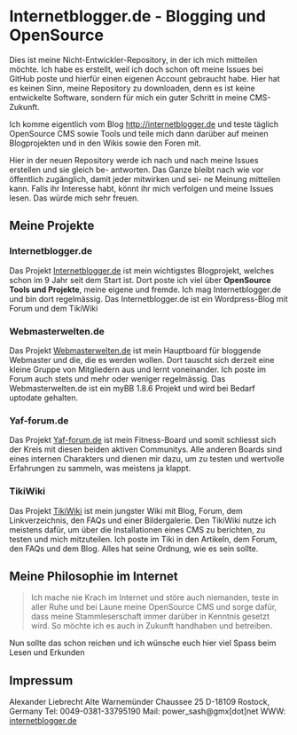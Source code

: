 # Internetblogger.de - Blogging und OpenSource

Dies ist meine Nicht-Entwickler-Repository, in der ich mich mitteilen möchte. Ich habe es
erstellt, weil ich doch schon oft meine Issues bei GitHub poste und hierfür einen eigenen
Account gebraucht habe. Hier hat es keinen Sinn, meine Repository zu downloaden, denn es ist
keine entwickelte Software, sondern für mich ein guter Schritt in meine CMS-Zukunft.

Ich komme eigentlich vom Blog http://internetblogger.de und teste täglich OpenSource CMS
sowie Tools und teile mich dann darüber auf meinen Blogprojekten und in den Wikis sowie
den Foren mit.

Hier in der neuen Repository werde ich nach und nach meine Issues erstellen und sie gleich be-
antworten. Das Ganze bleibt nach wie vor öffentlich zugänglich, damit jeder mitwirken und sei-
ne Meinung mitteilen kann. Falls ihr Interesse habt, könnt ihr mich verfolgen und meine
Issues lesen. Das würde mich sehr freuen.

## Meine Projekte
### Internetblogger.de
Das Projekt [Internetblogger.de](http://internetblogger.de) ist mein wichtigstes Blogprojekt, welches schon im 9 Jahr seit dem Start ist. Dort poste ich viel über __OpenSource Tools und Projekte__, meine eigene und fremde. Ich mag Internetblogger.de und bin dort regelmässig. 
Das Internetblogger.de ist ein Wordpress-Blog mit Forum und dem TikiWiki
### Webmasterwelten.de
Das Projekt [Webmasterwelten.de](http://webmasterwelten.de) ist mein Hauptboard für bloggende Webmaster und die, die es werden wollen. Dort tauscht sich derzeit eine kleine Gruppe von Mitgliedern aus und lernt voneinander. Ich poste im Forum auch stets und mehr oder weniger regelmässig. Das Webmasterwelten.de ist ein myBB 1.8.6 Projekt und wird bei Bedarf uptodate gehalten. 
### Yaf-forum.de
Das Projekt [Yaf-forum.de](http://yaf-forum.de) ist mein Fitness-Board und somit schliesst sich der Kreis mit diesen beiden aktiven Communitys. Alle anderen Boards sind eines internen Charakters und dienen mir dazu, um zu testen und wertvolle Erfahrungen zu sammeln, was meistens ja klappt.
### TikiWiki
Das Projekt [TikiWiki](http://internetblogger.de/tikiwiki) ist mein jungster Wiki mit Blog, Forum, dem Linkverzeichnis, den FAQs und einer Bildergalerie. Den TikiWiki nutze ich meistens dafür, um über die Installationen eines CMS zu berichten, zu testen und mich mitzuteilen. Ich poste im Tiki in den Artikeln, dem Forum, den FAQs und dem Blog. Alles hat seine Ordnung, wie es sein sollte. 

## Meine Philosophie im Internet
>Ich mache nie Krach im Internet und störe auch niemanden, teste in aller Ruhe und bei Laune meine OpenSource CMS und sorge dafür, dass meine Stammleserschaft immer darüber in Kenntnis gesetzt wird. So möchte ich es auch in Zukunft handhaben und betreiben.

Nun sollte das schon reichen und ich wünsche euch hier viel Spass beim Lesen und Erkunden

## Impressum
Alexander Liebrecht
Alte Warnemünder Chaussee 25
D-18109 Rostock, Germany
Tel: 0049-0381-33795190
Mail: power_sash@gmx[dot]net
WWW: [internetblogger.de](http://internetblogger.de)



